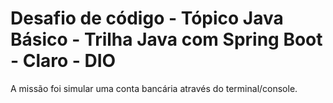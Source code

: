 # Desafio de código - Tópico Java Básico - Trilha Java com Spring Boot - Claro - DIO

A missão foi simular uma conta bancária através do terminal/console.
